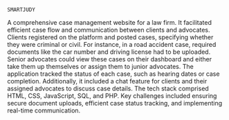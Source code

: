                                                                                             SMARTJUDY 
A comprehensive case management website for a law firm. It facilitated efficient case flow and communication between clients and advocates. Clients registered on the platform and posted cases, specifying whether they were criminal or civil. For instance, in a road accident case, required documents like the car number and driving license had to be uploaded. Senior advocates could view these cases on their dashboard and either take them up themselves or assign them to junior advocates. The application tracked the status of each case, such as hearing dates or case completion. Additionally, it included a chat feature for clients and their assigned advocates to discuss case details. The tech stack comprised HTML, CSS, JavaScript, SQL, and PHP. Key challenges included ensuring secure document uploads, efficient case status tracking, and implementing real-time communication.
